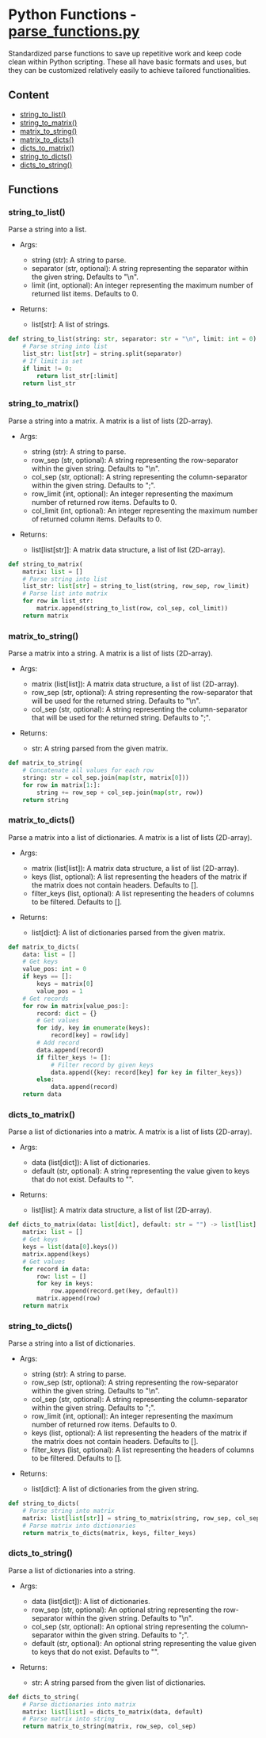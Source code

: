# Python Functions - [parse_functions.py](parse_functions.py)

Standardized parse functions to save up repetitive work and keep code clean within Python scripting.
These all have basic formats and uses, but they can be customized relatively easily to achieve tailored functionalities.

## Content

-   [string_to_list()](#string_to_list)
-   [string_to_matrix()](#string_to_matrix)
-   [matrix_to_string()](#matrix_to_string)
-   [matrix_to_dicts()](#matrix_to_dicts)
-   [dicts_to_matrix()](#dicts_to_matrix)
-   [string_to_dicts()](#string_to_dicts)
-   [dicts_to_string()](#dicts_to_string)

## Functions

### string_to_list()

Parse a string into a list.

-   Args:

    -   string (str): A string to parse.
    -   separator (str, optional): A string representing the separator within the given string. Defaults to "\n".
    -   limit (int, optional): An integer representing the maximum number of returned list items. Defaults to 0.

-   Returns:

    -   list[str]: A list of strings.

```python
def string_to_list(string: str, separator: str = "\n", limit: int = 0) -> list[str]:
    # Parse string into list
    list_str: list[str] = string.split(separator)
    # If limit is set
    if limit != 0:
        return list_str[:limit]
    return list_str
```

### string_to_matrix()

Parse a string into a matrix. A matrix is a list of lists (2D-array).

-   Args:

    -   string (str): A string to parse.
    -   row_sep (str, optional): A string representing the row-separator within the given string. Defaults to "\n".
    -   col_sep (str, optional): A string representing the column-separator within the given string. Defaults to ";".
    -   row_limit (int, optional): An integer representing the maximum number of returned row items. Defaults to 0.
    -   col_limit (int, optional): An integer representing the maximum number of returned column items. Defaults to 0.

-   Returns:

    -   list[list[str]]: A matrix data structure, a list of list (2D-array).

```python
def string_to_matrix(
    matrix: list = []
    # Parse string into list
    list_str: list[str] = string_to_list(string, row_sep, row_limit)
    # Parse list into matrix
    for row in list_str:
        matrix.append(string_to_list(row, col_sep, col_limit))
    return matrix
```

### matrix_to_string()

Parse a matrix into a string. A matrix is a list of lists (2D-array).

-   Args:

    -   matrix (list[list]): A matrix data structure, a list of list (2D-array).
    -   row_sep (str, optional): A string representing the row-separator that will be used for the returned string. Defaults to "\n".
    -   col_sep (str, optional): A string representing the column-separator that will be used for the returned string. Defaults to ";".

-   Returns:

    -   str: A string parsed from the given matrix.

```python
def matrix_to_string(
    # Concatenate all values for each row
    string: str = col_sep.join(map(str, matrix[0]))
    for row in matrix[1:]:
        string += row_sep + col_sep.join(map(str, row))
    return string
```

### matrix_to_dicts()

Parse a matrix into a list of dictionaries. A matrix is a list of lists (2D-array).

-   Args:

    -   matrix (list[list]): A matrix data structure, a list of list (2D-array).
    -   keys (list, optional): A list representing the headers of the matrix if the matrix does not contain headers. Defaults to [].
    -   filter_keys (list, optional): A list representing the headers of columns to be filtered. Defaults to [].

-   Returns:

    -   list[dict]: A list of dictionaries parsed from the given matrix.

```python
def matrix_to_dicts(
    data: list = []
    # Get keys
    value_pos: int = 0
    if keys == []:
        keys = matrix[0]
        value_pos = 1
    # Get records
    for row in matrix[value_pos:]:
        record: dict = {}
        # Get values
        for idy, key in enumerate(keys):
            record[key] = row[idy]
        # Add record
        data.append(record)
        if filter_keys != []:
            # Filter record by given keys
            data.append({key: record[key] for key in filter_keys})
        else:
            data.append(record)
    return data
```

### dicts_to_matrix()

Parse a list of dictionaries into a matrix. A matrix is a list of lists (2D-array).

-   Args:

    -   data (list[dict]): A list of dictionaries.
    -   default (str, optional): A string representing the value given to keys that do not exist. Defaults to "".

-   Returns:

    -   list[list]: A matrix data structure, a list of list (2D-array).

```python
def dicts_to_matrix(data: list[dict], default: str = "") -> list[list]:
    matrix: list = []
    # Get keys
    keys = list(data[0].keys())
    matrix.append(keys)
    # Get values
    for record in data:
        row: list = []
        for key in keys:
            row.append(record.get(key, default))
        matrix.append(row)
    return matrix
```

### string_to_dicts()

Parse a string into a list of dictionaries.

-   Args:

    -   string (str): A string to parse.
    -   row_sep (str, optional): A string representing the row-separator within the given string. Defaults to "\n".
    -   col_sep (str, optional): A string representing the column-separator within the given string. Defaults to ";".
    -   row_limit (int, optional): An integer representing the maximum number of returned row items. Defaults to 0.
    -   keys (list, optional): A list representing the headers of the matrix if the matrix does not contain headers. Defaults to [].
    -   filter_keys (list, optional): A list representing the headers of columns to be filtered. Defaults to [].

-   Returns:

    -   list[dict]: A list of dictionaries from the given string.

```python
def string_to_dicts(
    # Parse string into matrix
    matrix: list[list[str]] = string_to_matrix(string, row_sep, col_sep, row_limit)
    # Parse matrix into dictionaries
    return matrix_to_dicts(matrix, keys, filter_keys)
```

### dicts_to_string()

Parse a list of dictionaries into a string.

-   Args:

    -   data (list[dict]): A list of dictionaries.
    -   row_sep (str, optional): An optional string representing the row-separator within the given string. Defaults to "\n".
    -   col_sep (str, optional): An optional string representing the column-separator within the given string. Defaults to ";".
    -   default (str, optional): An optional string representing the value given to keys that do not exist. Defaults to "".

-   Returns:

    -   str: A string parsed from the given list of dictionaries.

```python
def dicts_to_string(
    # Parse dictionaries into matrix
    matrix: list[list] = dicts_to_matrix(data, default)
    # Parse matrix into string
    return matrix_to_string(matrix, row_sep, col_sep)
```
